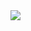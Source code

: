 <a href="https://github-readme-stats.vercel.app/api?username=iosenberg&show_icons=true&theme=vue-dark%22%3E">
  <img align="center" src="https://github-readme-stats.vercel.app/api?username=iosenberg&show_icons=true&include_all_commits=true&count_private=true&theme=react" />
</a>
